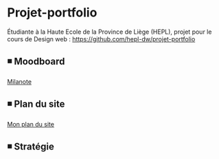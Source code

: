 # Projet-portfolio
Étudiante à la Haute Ecole de la Province de Liège (HEPL), projet pour le cours de Design web : https://github.com/hepl-dw/projet-portfolio

## ◾ Moodboard

[Milanote](https://app.milanote.com/1Lcab21Fx6Ax9I?p=lWrRa5vSQsd)


## ◾ Plan du site 

[Mon plan du site](https://github.com/Yarici-Ayse/projet-portfolio/blob/main/Plan%20du%20site.md)

## ◾ Stratégie
